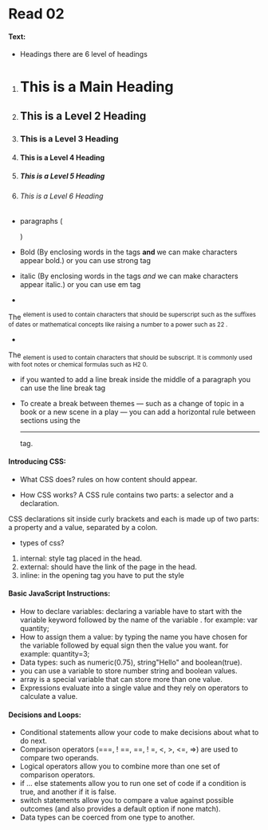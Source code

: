 # Read 02
#### Text:
- Headings there are 6 level of headings 
1. <h1>This is a Main Heading</h1>
2. <h2>This is a Level 2 Heading</h2>
3. <h3>This is a Level 3 Heading</h3>
4. <h4>This is a Level 4 Heading</h4>
5. <h5>This is a Level 5 Heading</h5>
6. <h6>This is a Level 6 Heading</h6>


 - paragraphs (<p></p>)
- Bold (By enclosing words in the tags
<b> and </b> we can make
characters appear bold.) or you can use strong tag

- italic (By enclosing words in the tags
<i> and </i> we can make
characters appear italic.) or you can use em tag

- <sup>
The <sup> element is used
to contain characters that
should be superscript such
as the suffixes of dates or
mathematical concepts like
raising a number to a power such
as 22
.
- <sub>
The <sub> element is used to
contain characters that should
be subscript. It is commonly
used with foot notes or chemical
formulas such as H2
0.

- if you wanted
to add a line break inside the
middle of a paragraph you can
use the line break tag <br />

- To create a break between
themes — such as a change of
topic in a book or a new scene
in a play — you can add a
horizontal rule between sections
using the <hr /> tag.







#### Introducing CSS:
- What CSS does? rules on how content should appear.

- How CSS works? 
A CSS rule
contains two parts: a selector and a declaration.

CSS declarations sit inside curly brackets and each is made up of two
parts: a property and a value, separated by a colon.

- types of css?
1. internal: style tag placed in the head.
2. external: should have the link of the page in the head.
3. inline: in the opening tag you have to put the style





#### Basic JavaScript Instructions:
- How to declare variables:
declaring  a variable have to start with the variable keyword followed by the name of the variable .
for example: var quantity;
- How to assign them a value:
by typing the name you have chosen for the variable followed by equal sign then the value you want.
for example:
quantity=3;
- Data types:
such as numeric(0.75), string"Hello" and boolean(true).
- you can use a variable to store number  string and boolean values.
- array is a special variable that can store more than one value.
- Expressions evaluate into a single value and they  rely on operators to calculate a value. 

#### Decisions and Loops:

- Conditional statements allow your code to make
decisions about what to do next.
- Comparison operators (===, ! ==, ==, ! =, <, >, <=, =>)
are used to compare two operands.
- Logical operators allow you to combine more than one
set of comparison operators.
- if ... else statements allow you to run one set of code
if a condition is true, and another if it is false.
- switch statements allow you to compare a value
against possible outcomes (and also provides a default
option if none match).
- Data types can be coerced from one type to another.


